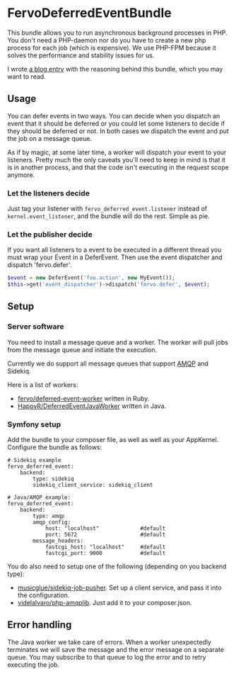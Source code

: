 # FervoDeferredEventBundle

This bundle allows you to run asynchronous background processes in PHP. You don't need a PHP-daemon nor do you have to
create a new php process for each job (which is expensive). We use PHP-FPM because it solves the performance and stability
issues for us.

I wrote [a blog entry](http://joiedetech.se/2013-11-25-improving-symfony-workers) with the reasoning behind this bundle,
which you may want to read.

## Usage

You can defer events in two ways. You can decide when you dispatch an event that it should be deferred or you could let
some listeners to decide if they should be deferred or not. In both cases we dispatch the event and put the job on
a message queue.

As if by magic, at some later time, a worker will dispatch your event to your listeners. Pretty much the only caveats
you'll need to keep in mind is that it is in another process, and that the code isn't executing in the request scope anymore.


### Let the listeners decide
Just tag your listener with ```fervo_deferred_event.listener``` instead of ```kernel.event_listener```,
and the bundle will do the rest. Simple as pie.

### Let the publisher decide

If you want all listeners to a event to be executed in a different thread you must wrap your Event in a DeferEvent.
Then use the event dispatcher and dispatch 'fervo.defer'.

```php
$event = new DeferEvent('foo.action', new MyEvent());
$this->get('event_dispatcher')->dispatch('fervo.defer', $event);
```

## Setup


### Server software

You need to install a message queue and a worker. The worker will pull jobs from the message queue and initiate the execution.

Currently we do support all message queues that support [AMQP](http://en.wikipedia.org/wiki/Advanced_Message_Queuing_Protocol)
and Sidekiq.

Here is a list of workers:

 * [fervo/deferred-event-worker](https://github.com/fervo/deferred-event-worker) written in Ruby.
 * [HappyR/DeferredEventJavaWorker](https://github.com/HappyR/DeferredEventJavaWorker) written in Java.


### Symfony setup
Add the bundle to your composer file, as well as well as your AppKernel.
Configure the bundle as follows:

```
# Sidekiq example
fervo_deferred_event:
    backend:
        type: sidekiq
        sidekiq_client_service: sidekiq_client

# Java/AMQP example:
fervo_deferred_event:
    backend:
        type: amqp
        amqp_config:
            host: "localhost"             #default
            port: 5672                    #default
        message_headers:
            fastcgi_host: "localhost"     #default
            fastcgi_port: 9000            #default
```

You do also need to setup one of the following (depending on you backend type):

 * [musicglue/sidekiq-job-pusher](https://github.com/musicglue/sidekiq-job-pusher/). Set up a client service, and pass it into the configuration.
 * [videlalvaro/php-amqplib](https://github.com/videlalvaro/php-amqplib/). Just add it to your composer.json.


## Error handling

The Java worker we take care of errors. When a worker unexpectedly terminates we will save the message and the error
 message on a separate queue. You may subscribe to that queue to log the error and to retry executing the job.